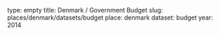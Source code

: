 type: empty
title: Denmark / Government Budget
slug: places/denmark/datasets/budget
place: denmark
dataset: budget
year: 2014

